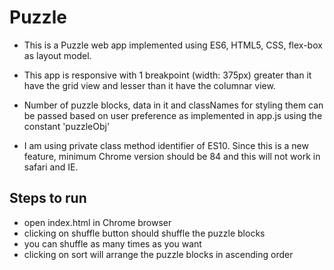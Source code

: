 # Puzzle

- This is a Puzzle web app implemented using ES6, HTML5, CSS, flex-box as layout model.

- This app is responsive with 1 breakpoint (width: 375px) greater than it have the grid view and lesser than it have the columnar view.

- Number of puzzle blocks, data in it and classNames for styling them can be passed based on user preference as implemented in app.js using the constant 'puzzleObj'

- I am using private class method identifier of ES10. Since this is a new feature, minimum Chrome version should be 84 and this will not work in safari and IE.

## Steps to run

- open index.html in Chrome browser
- clicking on shuffle button should shuffle the puzzle blocks
- you can shuffle as many times as you want
- clicking on sort will arrange the puzzle blocks in ascending order
